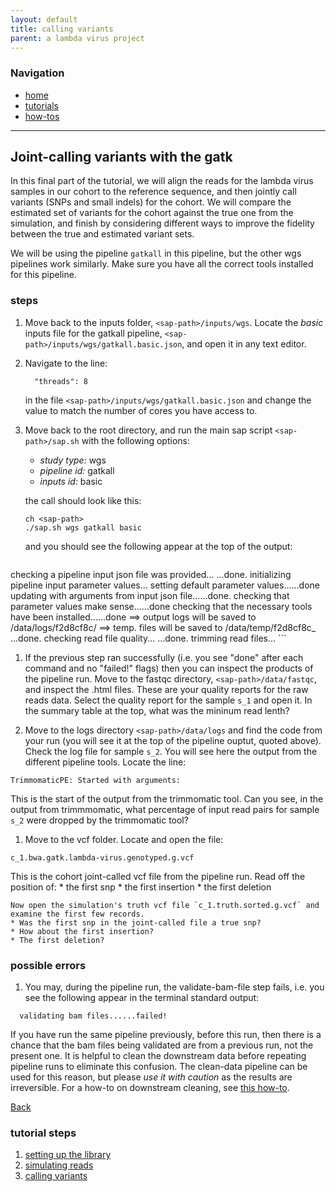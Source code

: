 ```yaml
---
layout: default
title: calling variants
parent: a lambda virus project
---
```


### Navigation
* [home](../../)
* [tutorials](../../tutorials/)
* [how-tos](../../how-tos/)

***

Joint-calling variants with the gatk
------------------------------------

In this final part of the tutorial, we will align the reads for the lambda virus samples in our cohort to the reference sequence, and then jointly call variants (SNPs and small indels) for the cohort. We will compare the estimated set of variants for the cohort against the true one from the simulation, and finish by considering different ways to improve the fidelity between the true and estimated variant sets. 

We will be using the pipeline `gatkall` in this pipeline, but the other wgs pipelines work similarly. Make sure you have all the correct tools installed for this pipeline. 

### steps

1. Move back to the inputs folder, `<sap-path>/inputs/wgs`. Locate the *basic* inputs file for the gatkall pipeline, `<sap-path>/inputs/wgs/gatkall.basic.json`, and open it in any text editor.

1. Navigate to the line:
	```
	  "threads": 8
	```
	in the file `<sap-path>/inputs/wgs/gatkall.basic.json` and change the value to match the number of cores you have access to.

1. Move back to the root directory, and run the main sap script `<sap-path>/sap.sh` with the following options:
	* *study type:* wgs
	* *pipeline id:* gatkall
	* *inputs id:* basic

	the call should look like this:
	```
	ch <sap-path>
	./sap.sh wgs gatkall basic
	```
	and you should see the following appear at the top of the output:
	```
checking a pipeline input json file was provided...
...done.
initializing pipeline input parameter values...
  setting default parameter values......done
  updating with arguments from input json file......done.
  checking that parameter values make sense......done
  checking that the necessary tools have been installed......done
==> output logs will be saved to <sap-path>/data/logs/f2d8cf8c/
==> temp. files will be saved to <sap-path>/data/temp/f2d8cf8c_
...done.
checking read file quality...
...done.
trimming read files...
	```

1. If the previous step ran successfully (i.e. you see "done" after each command and no "failed!" flags) then you can inspect the products of the pipeline run. Move to the fastqc directory, `<sap-path>/data/fastqc`, and inspect the .html files. These are your quality reports for the raw reads data. Select the quality report for the sample `s_1` and open it. In the summary table at the top, what was the mininum read lenth?

1. Move to the logs directory `<sap-path>/data/logs` and find the code from your run (you will see it at the top of the pipeline ouptut, quoted above). Check the log file for sample `s_2`. You will see here the output from the different pipeline tools. Locate the line:
```
TrimmomaticPE: Started with arguments:
```
This is the start of the output from the trimmomatic tool. Can you see, in the output from trimmmomatic, what percentage of input read pairs for sample `s_2` were dropped by the trimmomatic tool? 

1. Move to the vcf folder. Locate and open the file:
```
c_1.bwa.gatk.lambda-virus.genotyped.g.vcf
```
This is the cohort joint-called vcf file from the pipeline run. Read off the position of:
	* the first snp
	* the first insertion
	* the first deletion

	Now open the simulation's truth vcf file `c_1.truth.sorted.g.vcf` and examine the first few records.
	* Was the first snp in the joint-called file a true snp?
	* How about the first insertion?
	* The first deletion?

### possible errors

1. You may, during the pipeline run, the validate-bam-file step fails, i.e. you see the following appear in the terminal standard output:
```
  validating bam files......failed!
```
If you have run the same pipeline previously, before this run, then there is a chance that the bam files being validated are from a previous run, not the present one. It is helpful to clean the downstream data before repeating pipeline runs to eliminate this confusion. The clean-data pipeline can be used for this reason, but please *use it with caution* as the results are irreversible. For a how-to on downstream cleaning, see [this how-to](../../how-tos/clean-data.md).

[Back](2_simulate.md)

### tutorial steps
1. [setting up the library](1_setup.md)
1. [simulating reads](2_simulate.md)
1. [calling variants](3_call-variants.md)
